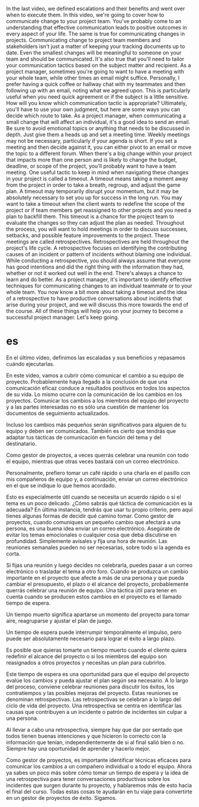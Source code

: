 
In the last video, we defined escalations and their benefits and went over when to execute them. In this video, we're going to cover how to communicate change to your project team. You've probably come to an understanding that effective communication leads to positive outcomes in every aspect of your life. The same is true for communicating changes in projects. Communicating change to project team members and stakeholders isn't just a matter of keeping your tracking documents up to date. Even the smallest changes will be meaningful to someone on your team and should be communicated. It's also true that you'll need to tailor your communication tactics based on the subject matter and recipient. As a project manager, sometimes you're going to want to have a meeting with your whole team, while other times an email might suffice. Personally, I prefer having a quick coffee or hallway chat with my teammates and then following up with an email, noting what we agreed upon. This is particularly useful when you need quick agreement or if the subject is a little sensitive. How will you know which communication tactic is appropriate? Ultimately, you'll have to use your own judgment, but here are some ways you can decide which route to take. As a project manager, when communicating a small change that will affect an individual, it's a good idea to send an email. Be sure to avoid emotional topics or anything that needs to be discussed in depth. Just give them a heads up and set a meeting time. Weekly meetings may not be necessary, particularly if your agenda is short. If you set a meeting and then decide against it, you can either pivot to an email or move the topic to a different forum. When there's a big change within your project that impacts more than one person and is likely to change the budget, deadline, or scope of the project, you'll probably want to have a team meeting. One useful tactic to keep in mind when navigating these changes in your project is called a timeout. A timeout means taking a moment away from the project in order to take a breath, regroup, and adjust the game plan. A timeout may temporarily disrupt your momentum, but it may be absolutely necessary to set you up for success in the long run. You may want to take a timeout when the client wants to redefine the scope of the project or if team members get reassigned to other projects and you need a plan to backfill them. This timeout is a chance for the project team to evaluate the changes so they can adjust the plan as needed. Throughout the process, you will want to hold meetings in order to discuss successes, setbacks, and possible feature improvements to the project. These meetings are called retrospectives. Retrospectives are held throughout the project's life cycle. A retrospective focuses on identifying the contributing causes of an incident or pattern of incidents without blaming one individual. While conducting a retrospective, you should always assume that everyone has good intentions and did the right thing with the information they had, whether or not it worked out well in the end. There's always a chance to learn and do better. As a project manager, it's important to identify effective techniques for communicating changes to an individual teammate or to your whole team. You now know a bit more about taking a timeout and the idea of a retrospective to have productive conversations about incidents that arise during your project, and we will discuss this more towards the end of the course. All of these things will help you on your journey to become a successful project manager. Let's keep going.
# es

En el último vídeo, definimos las escaladas y sus beneficios y repasamos cuándo ejecutarlas.

En este video, vamos a cubrir cómo comunicar el cambio a su equipo de proyecto.
Probablemente haya llegado a la conclusión de que una comunicación eficaz conduce a resultados positivos en todos los aspectos de su vida.
Lo mismo ocurre con la comunicación de los cambios en los proyectos. Comunicar los cambios a los miembros del equipo del proyecto y a las partes interesadas no es sólo una cuestión de mantener los documentos de seguimiento actualizados.

Incluso los cambios más pequeños serán significativos para alguien de tu equipo y deben ser comunicados.
También es cierto que tendrás que adaptar tus tácticas de comunicación en función del tema y del destinatario.

Como gestor de proyectos, a veces querrás celebrar una reunión con todo el equipo, mientras que otras veces bastará con un correo electrónico.

Personalmente, prefiero tomar un café rápido o una charla en el pasillo con mis compañeros de equipo y, a continuación, enviar un correo electrónico en el que se indique lo que hemos acordado.

Esto es especialmente útil cuando se necesita un acuerdo rápido o si el tema es un poco delicado. ¿Cómo sabrás qué táctica de comunicación es la adecuada? En última instancia, tendrás que usar tu propio criterio, pero aquí tienes algunas formas de decidir qué camino tomar. Como gestor de proyectos, cuando comuniques un pequeño cambio que afectará a una persona, es una buena idea enviar un correo electrónico. Asegúrate de evitar los temas emocionales o cualquier cosa que deba discutirse en profundidad. Simplemente avísales y fija una hora de reunión. Las reuniones semanales pueden no ser necesarias, sobre todo si la agenda es corta.

Si fijas una reunión y luego decides no celebrarla, puedes pasar a un correo electrónico o trasladar el tema a otro foro. Cuando se produzca un cambio importante en el proyecto que afecte a más de una persona y que pueda cambiar el presupuesto, el plazo o el alcance del proyecto, probablemente querrás celebrar una reunión de equipo. Una táctica útil para tener en cuenta cuando se producen estos cambios en el proyecto es el llamado tiempo de espera.

Un tiempo muerto significa apartarse un momento del proyecto para tomar aire, reagruparse y ajustar el plan de juego.

Un tiempo de espera puede interrumpir temporalmente el impulso, pero puede ser absolutamente necesario para lograr el éxito a largo plazo.

Es posible que quieras tomarte un tiempo muerto cuando el cliente quiera redefinir el alcance del proyecto o si los miembros del equipo son reasignados a otros proyectos y necesitas un plan para cubrirlos.

Este tiempo de espera es una oportunidad para que el equipo del proyecto evalúe los cambios y pueda ajustar el plan según sea necesario. A lo largo del proceso, conviene celebrar reuniones para discutir los éxitos, los contratiempos y las posibles mejoras del proyecto. Estas reuniones se denominan retrospectivas. Las retrospectivas se celebran a lo largo del ciclo de vida del proyecto. Una retrospectiva se centra en identificar las causas que contribuyen a un incidente o patrón de incidentes sin culpar a una persona.

Al llevar a cabo una retrospectiva, siempre hay que dar por sentado que todos tienen buenas intenciones y que hicieron lo correcto con la información que tenían, independientemente de si al final salió bien o no. Siempre hay una oportunidad de aprender y hacerlo mejor.

Como gestor de proyectos, es importante identificar técnicas eficaces para comunicar los cambios a un compañero individual o a todo el equipo. Ahora ya sabes un poco más sobre cómo tomar un tiempo de espera y la idea de una retrospectiva para tener conversaciones productivas sobre los incidentes que surgen durante tu proyecto, y hablaremos más de esto hacia el final del curso. Todas estas cosas te ayudarán en tu viaje para convertirte en un gestor de proyectos de éxito. Sigamos.
